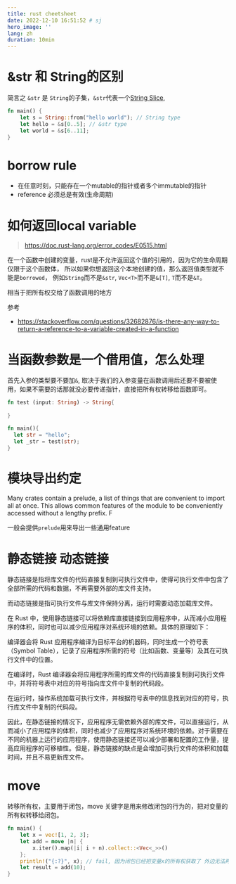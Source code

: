 ```yaml
---
title: rust cheetsheet
date: 2022-12-10 16:51:52 # sj
hero_image: ''
lang: zh
duration: 10min
---
```


# &str 和 String的区别
简言之 `&str` 是 `String`的子集，`&str`代表一个[String Slice]('https://doc.rust-lang.org/book/ch04-03-slices.html'), 

```rs
fn main() {
    let s = String::from("hello world"); // String type
    let hello = &s[0..5]; // &str type
    let world = &s[6..11];
}
```

# borrow rule
- 在任意时刻，只能存在一个mutable的指针或者多个immutable的指针
- reference 必须总是有效(生命周期)

# 如何返回local variable
> https://doc.rust-lang.org/error_codes/E0515.html

在一个函数中创建的变量，rust是不允许返回这个值的引用的，因为它的生命周期仅限于这个函数体，
所以如果你想返回这个本地创建的值，那么返回值类型就不能是`borrowed`， 例如`String`而不是`&str`, `Vec<T>`而不是`&[T]`, `T`而不是`&T`。

相当于把所有权交给了函数调用的地方

参考 
- https://stackoverflow.com/questions/32682876/is-there-any-way-to-return-a-reference-to-a-variable-created-in-a-function

# 当函数参数是一个借用值，怎么处理
首先入参的类型要不要加`&`, 取决于我们的入参变量在函数调用后还要不要被使用，如果不需要的话那就没必要传递指针，直接把所有权转移给函数即可。
```rs
fn test (input: String) -> String{
 
}

fn main(){
  let str = "hello";
  let _str = test(str);
}
```

# 模块导出约定

Many crates contain a prelude, a list of things that are convenient to import all at once. This allows common features of the module to be conveniently accessed without a lengthy prefix. F

一般会提供`prelude`用来导出一些通用feature


# 静态链接 动态链接

静态链接是指将库文件的代码直接复制到可执行文件中，使得可执行文件中包含了全部所需的代码和数据，不再需要外部的库文件支持。

而动态链接是指可执行文件与库文件保持分离，运行时需要动态加载库文件。

在 Rust 中，使用静态链接可以将依赖库直接链接到应用程序中，从而减小应用程序的体积，同时也可以减少应用程序对系统环境的依赖。具体的原理如下：

编译器会将 Rust 应用程序编译为目标平台的机器码，同时生成一个符号表（Symbol Table），记录了应用程序所需的符号（比如函数、变量等）及其在可执行文件中的位置。

在编译时，Rust 编译器会将应用程序所需的库文件的代码直接复制到可执行文件中，并将符号表中对应的符号指向库文件中复制的代码段。

在运行时，操作系统加载可执行文件，并根据符号表中的信息找到对应的符号，执行库文件中复制的代码段。

因此，在静态链接的情况下，应用程序无需依赖外部的库文件，可以直接运行，从而减小了应用程序的体积，同时也减少了应用程序对系统环境的依赖。对于需要在不同的机器上运行的应用程序，使用静态链接还可以减少部署和配置的工作量，提高应用程序的可移植性。但是，静态链接的缺点是会增加可执行文件的体积和加载时间，并且不易更新库文件。

# move

转移所有权，主要用于闭包，move 关键字是用来修改闭包的行为的，把对变量的所有权转移给闭包。

```rs
fn main() {
    let x = vec![1, 2, 3];
    let add = move |n| {
        x.iter().map(|i| i + n).collect::<Vec<_>>()
    };
    println!("{:?}", x); // fail, 因为闭包已经把变量x的所有权获取了 外边无法再使用x了
    let result = add(10);
}
```